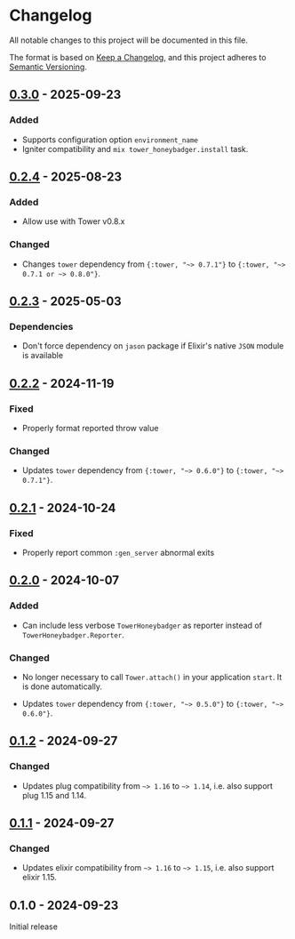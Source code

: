 # Changelog

All notable changes to this project will be documented in this file.

The format is based on [Keep a Changelog](https://keepachangelog.com/en/1.1.0/),
and this project adheres to [Semantic Versioning](https://semver.org/spec/v2.0.0.html).

## [0.3.0] - 2025-09-23

### Added

- Supports configuration option `environment_name`
- Igniter compatibility and `mix tower_honeybadger.install` task.

## [0.2.4] - 2025-08-23

### Added

- Allow use with Tower v0.8.x

### Changed

- Changes `tower` dependency from `{:tower, "~> 0.7.1"}` to `{:tower, "~> 0.7.1 or ~> 0.8.0"}`.

## [0.2.3] - 2025-05-03

### Dependencies

- Don't force dependency on `jason` package if Elixir's native `JSON` module is available

## [0.2.2] - 2024-11-19

### Fixed

- Properly format reported throw value

### Changed

- Updates `tower` dependency from `{:tower, "~> 0.6.0"}` to `{:tower, "~> 0.7.1"}`.

## [0.2.1] - 2024-10-24

### Fixed

- Properly report common `:gen_server` abnormal exits

## [0.2.0] - 2024-10-07

### Added

- Can include less verbose `TowerHoneybadger` as reporter instead of `TowerHoneybadger.Reporter`.

### Changed

- No longer necessary to call `Tower.attach()` in your application `start`. It is done
automatically.

- Updates `tower` dependency from `{:tower, "~> 0.5.0"}` to `{:tower, "~> 0.6.0"}`.

## [0.1.2] - 2024-09-27

### Changed

- Updates plug compatibility from `~> 1.16` to `~> 1.14`, i.e. also support plug 1.15 and 1.14.

## [0.1.1] - 2024-09-27

### Changed

- Updates elixir compatibility from `~> 1.16` to `~> 1.15`, i.e. also support elixir 1.15.

## 0.1.0 - 2024-09-23

Initial release

[0.3.0]: https://github.com/mimiquate/tower_honeybadger/compare/v0.2.4...v0.3.0/
[0.2.4]: https://github.com/mimiquate/tower_honeybadger/compare/v0.2.3...v0.2.4/
[0.2.3]: https://github.com/mimiquate/tower_honeybadger/compare/v0.2.2...v0.2.3/
[0.2.2]: https://github.com/mimiquate/tower_honeybadger/compare/v0.2.1...v0.2.2/
[0.2.1]: https://github.com/mimiquate/tower_honeybadger/compare/v0.2.0...v0.2.1/
[0.2.0]: https://github.com/mimiquate/tower_honeybadger/compare/v0.1.2...v0.2.0/
[0.1.2]: https://github.com/mimiquate/tower_honeybadger/compare/v0.1.1...v0.1.2/
[0.1.1]: https://github.com/mimiquate/tower_honeybadger/compare/v0.1.0...v0.1.1/
